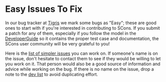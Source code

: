 # Easy Issues To Fix

In our bug tracker at [Tigris](http://scons.tigris.org) we mark some bugs as "Easy"; these are good ones to start with if you're interested in contributing to SCons.  If you submit a patch for any of them, especially if you follow the model in the [DeveloperGuide](../DeveloperGuide) so it contains the proper test case and documentation, the SCons user community will be very grateful to you!

Here is the [list of simpler issues](http://scons.tigris.org/issues/buglist.cgi?keywords=Easy&issue_status=NEW) you can work on. If someone's name is on the issue, don't hesitate to contact them to see if they would be willing to let you work on it. That person would also be a good source of information and advice while working on the bug. If there is no name on the issue, drop a note to the [dev list](http://www.scons.org/lists.php) to avoid duplicating effort.
